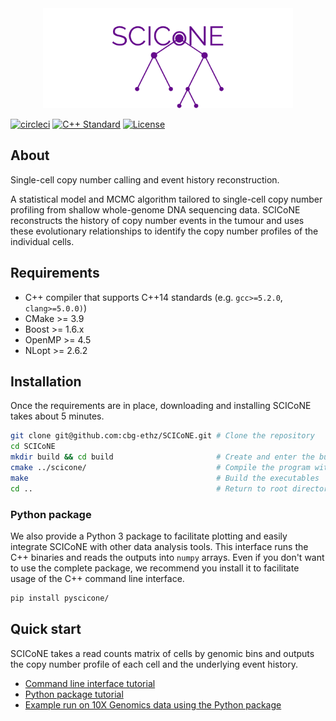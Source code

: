 <div align="center">
  <img src="logo.png" >
</div>

[![circleci](https://img.shields.io/circleci/project/github/cbg-ethz/SCICoNE/master.svg?&logo=circleci&color=blueviolet)](https://circleci.com/gh/cbg-ethz/SCICoNE/)
[![C++ Standard](https://img.shields.io/badge/c++-14-blueviolet?style=flat&logo=c%2B%2B)](https://en.wikipedia.org/wiki/C%2B%2B14)
[![License](https://img.shields.io/:license-GPLv3-blueviolet.svg?style=flat&logo=gnu)](http://www.gnu.org/licenses/gpl-3.0.html)


## About
Single-cell copy number calling and event history reconstruction.

A statistical model and MCMC algorithm tailored to single-cell copy
number profiling from shallow whole-genome DNA sequencing data. SCICoNE reconstructs the history of copy number events in the tumour and uses these evolutionary relationships to identify the copy number profiles of the individual cells.

## Requirements
* C++ compiler that supports C++14 standards (e.g. `gcc>=5.2.0`, `clang>=5.0.0)`)
* CMake >= 3.9
* Boost >= 1.6.x
* OpenMP >= 4.5
* NLopt >= 2.6.2

## Installation
Once the requirements are in place, downloading and installing SCICoNE takes about 5 minutes.
```bash
git clone git@github.com:cbg-ethz/SCICoNE.git # Clone the repository
cd SCICoNE
mkdir build && cd build                       # Create and enter the build directory
cmake ../scicone/                             # Compile the program with cmake
make                                          # Build the executables
cd ..                                         # Return to root directory
```

### Python package
We also provide a Python 3 package to facilitate plotting and easily integrate SCICoNE with other data analysis tools. This interface runs the C++ binaries and reads the outputs into `numpy` arrays. Even if you don't want to use the complete package, we recommend you install it to facilitate usage of the C++ command line interface.
```bash
pip install pyscicone/
```

## Quick start
SCICoNE takes a read counts matrix of cells by genomic bins and outputs the copy number profile of each cell and the underlying event history.
* [Command line interface tutorial](https://github.com/cbg-ethz/SCICoNE/blob/master/docs/tutorial.md)
* [Python package tutorial](https://github.com/cbg-ethz/SCICoNE/blob/master/docs/notebooks/tutorial.ipynb)
* [Example run on 10X Genomics data using the Python package](https://github.com/cbg-ethz/SCICoNE/blob/master/docs/notebooks/10x_example.ipynb)
